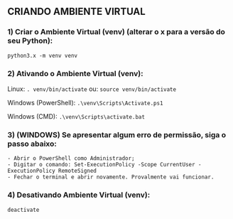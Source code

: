 ## CRIANDO AMBIENTE VIRTUAL

### 1) Criar o Ambiente Virtual (venv) (alterar o x para a versão do seu Python):
```
python3.x -m venv venv
```

### 2) Ativando o Ambiente Virtual (venv):

Linux:
```. venv/bin/activate```
ou:
```source venv/bin/activate```

Windows (PowerShell):
```.\venv\Scripts\Activate.ps1```

Windows (CMD):
```.\venv\Scripts\activate.bat```

### 3) (WINDOWS) Se apresentar algum erro de permissão, siga o passo abaixo:

    - Abrir o PowerShell como Administrador;
    - Digitar o comando: Set-ExecutionPolicy -Scope CurrentUser -ExecutionPolicy RemoteSigned
    - Fechar o terminal e abrir novamente. Provalmente vai funcionar.

### 4) Desativando Ambiente Virtual (venv):
```
deactivate
```